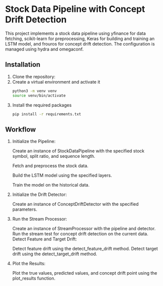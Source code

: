 # Stock Data Pipeline with Concept Drift Detection

This project implements a stock data pipeline using yfinance for data fetching, scikit-learn for preprocessing, Keras for building and training an LSTM model, and frouros for concept drift detection. The configuration is managed using hydra and omegaconf.


## Installation

  1. Clone the repository:
  2. Create a virtual environment and activate it
        ```bash
        python3 -m venv venv
        source venv/bin/activate

  3. Install the required packages
        ```bash
        pip install -r requirements.txt


## Workflow

1. Initialize the Pipeline:

    Create an instance of StockDataPipeline with the specified stock symbol, split ratio, and sequence length.

    Fetch and preprocess the stock data.

    Build the LSTM model using the specified layers.

    Train the model on the historical data.

2. Initialize the Drift Detector:

    Create an instance of ConceptDriftDetector with the specified parameters.

3. Run the Stream Processor:

    Create an instance of StreamProcessor with the pipeline and detector.
    Run the stream test for concept drift detection on the current data.
    Detect Feature and Target Drift:

    Detect feature drift using the detect_feature_drift method.
    Detect target drift using the detect_target_drift method.

4. Plot the Results:

    Plot the true values, predicted values, and concept drift point using the plot_results function.